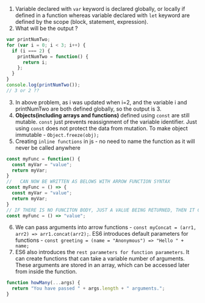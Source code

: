 1. Variable declared with `var` keyword is declared globally, or locally if defined in a function whereas variable declared with `let` keyword are defined by the scope (block, statement, expression).
2. What will be the output ?
```js
var printNumTwo;
for (var i = 0; i < 3; i++) {
  if (i === 2) {
    printNumTwo = function() {
      return i;
    };
  }
}
console.log(printNumTwo());
// 3 or 2 ??
```
3. In above problem, as i was updated when i=2, and the variable i and printNumTwo are both defined globally, so the output is 3.
4. **Objects(including arrays and functions)** defined using `const` are still mutable. `const` just prevents reassignment of the variable identifier. Just using `const` does not protect the data from mutation. To make object immutable - `Object.freeze(obj);`
5. Creating `inline functions` in js - no need to name the function as it will never be called anywhere
```js
const myFunc = function() {
  const myVar = "value";
  return myVar;
}
//   CAN NOW BE WRITTEN AS BELOWS WITH ARROW FUNCTION SYNTAX
const myFunc = () => {
  const myVar = "value";
  return myVar;
}
// IF THERE IS NO FUNCITON BODY, JUST A VALUE BEING RETURNED, THEN IT CAN FURTHER BE REDUCED TO 
const myFunc = () => "value";
```
6. We can pass arguments into arrow functions - `const myConcat = (arr1, arr2) => arr1.concat(arr2);`. ES6 introduces default parameters for functions - `const greeting = (name = "Anonymous") => "Hello " + name;`
7. ES6 also introduces the `rest parameters for function parameters`. It can create functions that can take a variable number of arguments. These arguments are stored in an array, which can be accessed later from inside the function.
```js
function howMany(...args) {
  return "You have passed " + args.length + " arguments.";
}
```
<!-- 8. freecodecamp.org/learn/javascript-algorithms-and-data-structures/es6/use-the-spread-operator-to-evaluate-arrays-in-place - start here. Spread operators. -->
